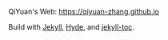 QiYuan's Web: https://qiyuan-zhang.github.io

Build with [Jekyll](http://jekyllrb.com), [Hyde](http://hyde.getpoole.com), and [jekyll-toc](https://github.com/allejo/jekyll-toc).
